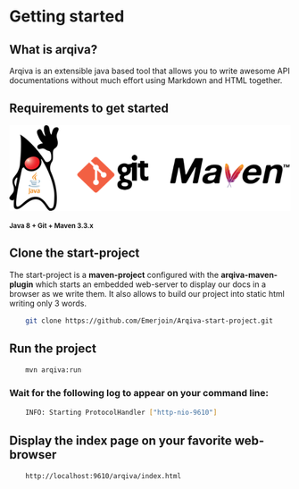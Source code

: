 # __Getting started__

## What is arqiva?

Arqiva is an extensible java based tool that allows you to write awesome API documentations without much effort using Markdown and HTML together.


## Requirements to get started

  ![Git](../../assets/img/joined.png)
    
 <small><b>Java 8 + Git + Maven 3.3.x</b></small>  
    
## Clone the start-project
The start-project is a __maven-project__ configured with the __arqiva-maven-plugin__ which starts an
embedded web-server to display our docs in a browser as we write them. It also allows to build our project into
static html writing only 3 words.
```bash
    git clone https://github.com/Emerjoin/Arqiva-start-project.git
```


## Run the project
```bash
    mvn arqiva:run
```

### Wait for the following log to appear on your command line:
```bash
    INFO: Starting ProtocolHandler ["http-nio-9610"]
```


## Display the index page on your favorite web-browser
```bash
    http://localhost:9610/arqiva/index.html
```
